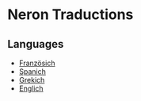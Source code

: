 # Neron Traductions

## Languages

* [Französich](https://github.com/NeronApp/WebsiteLang/blob/main/readme/READMEFR.md)
* [Spanich](https://github.com/NeronApp/WebsiteLang/blob/main/readme/READMEES.md)
* [Grekich](https://github.com/NeronApp/WebsiteLang/blob/main/readme/READMEGR.md)
* [Englich](https://github.com/NeronApp/WebsiteLang/blob/main/README.md)
